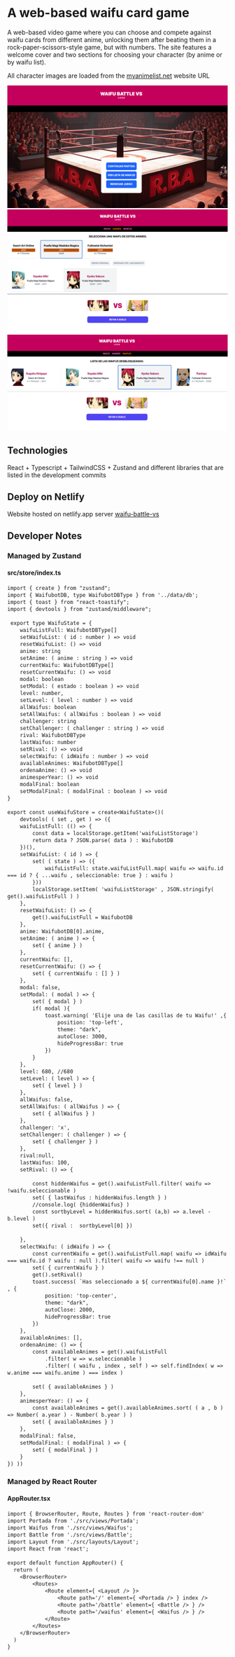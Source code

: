 # A web-based waifu card game
A web-based video game where you can choose and compete against waifu cards from different anime, unlocking them after beating them in a rock-paper-scissors-style game, but with numbers. The site features a welcome cover and two sections for choosing your character (by anime or by waifu list).

All character images are loaded from the [myanimelist.net](https://myanimelist.net/) website URL

![Gameplay 1](src/assets/portada.png)
![Gameplay 2](src/assets/pantalla1.png)
![Gameplay 3](src/assets/pantalla2.png)

## Technologies
React + Typescript + TailwindCSS + Zustand and different libraries that are listed in the development commits
## Deploy on Netlify
Website hosted on netlify.app server
[waifu-battle-vs](https://waifu-battle-vs.netlify.app/)

## Developer Notes
### Managed by Zustand
#### src/store/index.ts
```
import { create } from "zustand";
import { WaifubotDB, type WaifubotDBType } from '../data/db';
import { toast } from "react-toastify";
import { devtools } from "zustand/middleware";

 export type WaifuState = {
    waifuListFull: WaifubotDBType[]
    setWaifuList: ( id : number ) => void
    resetWaifuList: () => void
    anime: string
    setAnime: ( anime : string ) => void
    currentWaifu: WaifubotDBType[]
    resetCurrentWaifu: () => void
    modal: boolean
    setModal: ( estado : boolean ) => void
    level: number,
    setLevel: ( level : number ) => void
    allWaifus: boolean
    setAllWaifus: ( allWaifus : boolean ) => void
    challenger: string
    setChallenger: ( challenger : string ) => void
    rival: WaifubotDBType
    lastWaifus: number
    setRival: () => void
    selectWaifu: ( idWaifu : number ) => void
    availableAnimes: WaifubotDBType[]
    ordenaAnime: () => void
    animesperYear: () => void
    modalFinal: boolean
    setModalFinal: ( modalFinal : boolean ) => void
}

export const useWaifuStore = create<WaifuState>()(
    devtools( ( set , get ) => ({
    waifuListFull: (() => {
        const data = localStorage.getItem('waifuListStorage')
        return data ? JSON.parse( data ) : WaifubotDB
    })(),
    setWaifuList: ( id ) => {
        set( ( state ) => ({
            waifuListFull: state.waifuListFull.map( waifu => waifu.id === id ? { ...waifu , seleccionable: true } : waifu )
        })) 
        localStorage.setItem( 'waifuListStorage' , JSON.stringify( get().waifuListFull ) )
    },
    resetWaifuList: () => {
        get().waifuListFull = WaifubotDB
    },
    anime: WaifubotDB[0].anime,
    setAnime: ( anime ) => {
        set( { anime } )
    },
    currentWaifu: [],
    resetCurrentWaifu: () => {
        set( { currentWaifu : [] } )
    },
    modal: false,
    setModal: ( modal ) => {
        set( { modal } )
        if( modal ){
            toast.warning( 'Elije una de las casillas de tu Waifu!' ,{
                position: 'top-left',
                theme: "dark",
                autoClose: 3000,
                hideProgressBar: true
            })
        }
    },
    level: 680, //680
    setLevel: ( level ) => {
        set( { level } )
    },
    allWaifus: false,
    setAllWaifus: ( allWaifus ) => {
        set( { allWaifus } )
    },
    challenger: 'x',
    setChallenger: ( challenger ) => {
        set( { challenger } )
    },
    rival:null,
    lastWaifus: 100,
    setRival: () => {
        
        const hiddenWaifus = get().waifuListFull.filter( waifu => !waifu.seleccionable )
        set( { lastWaifus : hiddenWaifus.length } )
        //console.log( {hiddenWaifus} )
        const sortbyLevel = hiddenWaifus.sort( (a,b) => a.level - b.level )
        set({ rival :  sortbyLevel[0] }) 
        
    },
    selectWaifu: ( idWaifu ) => {
        const currentWaifu = get().waifuListFull.map( waifu => idWaifu === waifu.id ? waifu : null ).filter( waifu => waifu !== null )
        set( { currentWaifu } )
        get().setRival()
        toast.success( `Has seleccionado a ${ currentWaifu[0].name }!` , {
            position: 'top-center',
            theme: "dark",
            autoClose: 2000,
            hideProgressBar: true
        })
    },
    availableAnimes: [],
    ordenaAnime: () => {
        const availableAnimes = get().waifuListFull
            .filter( w => w.seleccionable )
            .filter( ( waifu , index , self ) => self.findIndex( w => w.anime === waifu.anime ) === index )

        set( { availableAnimes } )
    },
    animesperYear: () => {
        const availableAnimes = get().availableAnimes.sort( ( a , b ) => Number( a.year ) - Number( b.year ) ) 
        set( { availableAnimes } )
    },
    modalFinal: false,
    setModalFinal: ( modalFinal ) => {
        set( { modalFinal } )
    }
}) ))
```
### Managed by React Router
#### AppRouter.tsx
```
import { BrowserRouter, Route, Routes } from 'react-router-dom'
import Portada from './src/views/Portada';
import Waifus from './src/views/Waifus';
import Battle from './src/views/Battle';
import Layout from './src/layouts/Layout';
import React from 'react';

export default function AppRouter() {
  return (
    <BrowserRouter>
        <Routes>
            <Route element={ <Layout /> }>
                <Route path='/' element={ <Portada /> } index />
                <Route path='/battle' element={ <Battle /> } />
                <Route path='/waifus' element={ <Waifus /> } />
            </Route>
        </Routes>
    </BrowserRouter>
  )
}

```
